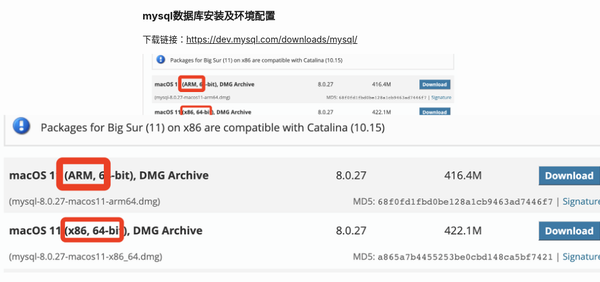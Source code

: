 ### mysql数据库安装及环境配置

下载链接：https://dev.mysql.com/downloads/mysql/

![mysql安装包有arm版本和x86版本的](./images/i1.png){:zoom="30%"}

<img src="./images/i1.png" alt="mysql安装包有arm版本和x86版本的" style="transform:scale(2,2);">

最新的Mac M1芯片的是ARM架构的，如果有显示是Intel的，就下载x86版本的安装包.